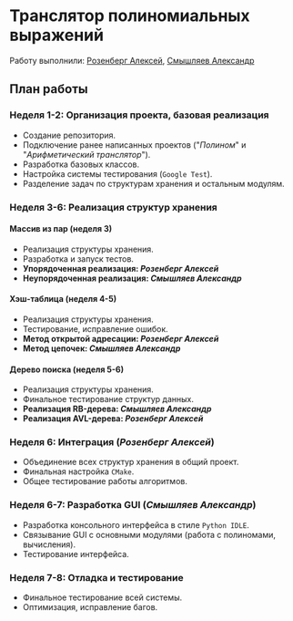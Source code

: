 # Транслятор полиномиальных выражений

Работу выполнили: [Розенберг Алексей](https://github.com/ayzee7), [Смышляев Александр](https://github.com/Allor-maker)

## План работы

### **Неделя 1-2: Организация проекта, базовая реализация**
- Создание репозитория.
- Подключение ранее написанных проектов ("_Полином_" и "_Арифметический транслятор_").
- Разработка базовых классов.
- Настройка системы тестирования (`Google Test`).
- Разделение задач по структурам хранения и остальным модулям.

### **Неделя 3-6: Реализация структур хранения**

#### **Массив из пар (неделя 3)**
- Реализация структуры хранения.
- Разработка и запуск тестов.
- **Упорядоченная реализация: _Розенберг Алексей_**
- **Неупорядоченная реализация: _Смышляев Александр_**

#### **Хэш-таблица (неделя 4-5)**
- Реализация структуры хранения.
- Тестирование, исправление ошибок.
- **Метод открытой адресации: _Розенберг Алексей_**
- **Метод цепочек: _Смышляев Александр_**

#### **Дерево поиска (неделя 5-6)**
- Реализация структуры хранения.
- Финальное тестирование структур данных.
- **Реализация RB-дерева: _Смышляев Александр_**
- **Реализация AVL-дерева: _Розенберг Алексей_**

### **Неделя 6: Интеграция** (_Розенберг Алексей_)
- Объединение всех структур хранения в общий проект.
- Финальная настройка `CMake`.
- Общее тестирование работы алгоритмов.

### **Неделя 6-7: Разработка GUI** (_Смышляев Александр_)
- Разработка консольного интерфейса в стиле `Python IDLE`.
- Связывание GUI с основными модулями (работа с полиномами, вычисления).
- Тестирование интерфейса.

### **Неделя 7-8: Отладка и тестирование**
- Финальное тестирование всей системы.
- Оптимизация, исправление багов.
